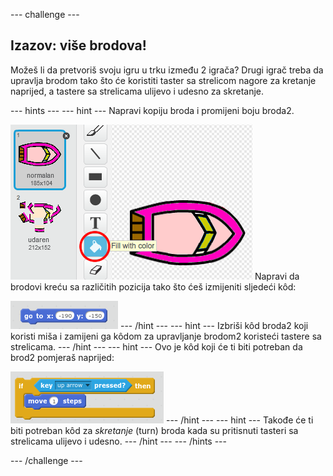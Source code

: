 \--- challenge \---

## Izazov: više brodova!

Možeš li da pretvoriš svoju igru u trku između 2 igrača? Drugi igrač treba da upravlja brodom tako što će koristiti taster sa strelicom nagore za kretanje naprijed, a tastere sa strelicama ulijevo i udesno za skretanje.

\--- hints \--- \--- hint \--- Napravi kopiju broda i promijeni boju broda2.

![screenshot](images/boat-p2.png) Napravi da brodovi kreću sa različitih pozicija tako što ćeš izmijeniti sljedeći kôd:

![screenshot](images/boat-p2start-blocks.png) \--- /hint \--- \--- hint \--- Izbriši kôd broda2 koji koristi miša i zamijeni ga kôdom za upravljanje brodom2 koristeći tastere sa strelicama. \--- /hint \--- \--- hint \--- Ovo je kôd koji će ti biti potreban da brod2 pomjeraš naprijed:

![screenshot](images/boat-p2forward-blocks.png) \--- /hint \--- \--- hint \--- Takođe će ti biti potreban kôd za *skretanje* (turn) broda kada su pritisnuti tasteri sa strelicama ulijevo i udesno. \--- /hint \--- \--- /hints \---

\--- /challenge \---